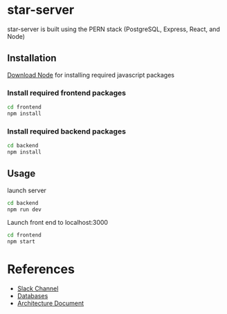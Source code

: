 # star-server

star-server is built using the PERN stack (PostgreSQL, Express, React, and Node)

## Installation
[Download Node](https://nodejs.org/en/download/) for installing required javascript packages

### Install required frontend packages
```bash
cd frontend
npm install
```
### Install required backend packages
```bash
cd backend
npm install
```

## Usage
launch server 
```bash
cd backend
npm run dev
```

Launch front end to localhost:3000
```bash
cd frontend
npm start
```

# References

* [Slack Channel](https://app.slack.com/client/T9TFU145P/C01EBAT283H)
* [Databases](https://docs.google.com/spreadsheets/d/1qxOgcqTL0wgXzg95o-638b32VPB7EnmbUHdUmQflzj4/edit#gid=0)
* [Architecture Document](https://docs.google.com/document/d/1eLGpGjVI7AvZ8-DgdKUTI8m2xKOVXr5C9-R8JCIO06E/edit)
